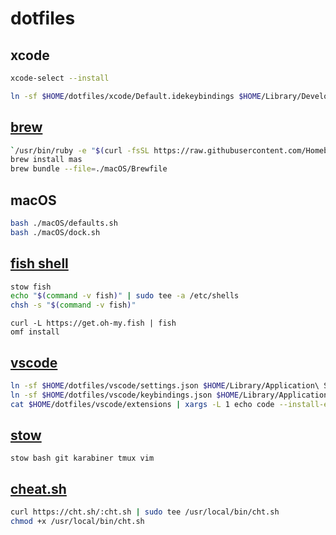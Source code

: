 # dotfiles

## xcode

```bash
xcode-select --install

ln -sf $HOME/dotfiles/xcode/Default.idekeybindings $HOME/Library/Developer/Xcode/UserData/KeyBindings/Default.idekeybindings
```

## [brew](https://brew.sh)

```bash
`/usr/bin/ruby -e "$(curl -fsSL https://raw.githubusercontent.com/Homebrew/install/master/install)"`
brew install mas
brew bundle --file=./macOS/Brewfile
```

## macOS

```bash
bash ./macOS/defaults.sh
bash ./macOS/dock.sh
```

## [fish shell](https://fishshell.com)

```bash
stow fish
echo "$(command -v fish)" | sudo tee -a /etc/shells
chsh -s "$(command -v fish)"
```

```fish
curl -L https://get.oh-my.fish | fish
omf install
```

## [vscode](https://code.visualstudio.com)

```bash
ln -sf $HOME/dotfiles/vscode/settings.json $HOME/Library/Application\ Support/Code/User/settings.json
ln -sf $HOME/dotfiles/vscode/keybindings.json $HOME/Library/Application\ Support/Code/User/keybindings.json
cat $HOME/dotfiles/vscode/extensions | xargs -L 1 echo code --install-extension | sh
```

## [stow](https://www.gnu.org/software/stow/)

`stow bash git karabiner tmux vim`

## [cheat.sh](http://cheat.sh)

```bash
curl https://cht.sh/:cht.sh | sudo tee /usr/local/bin/cht.sh
chmod +x /usr/local/bin/cht.sh
```
